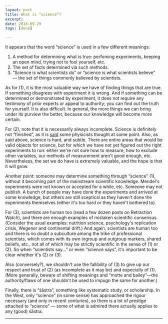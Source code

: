 ```yaml
---
layout: post
title: What is “science”?
excerpt: 
date: 2018-09-29
tags: [done]

---
```


It appears that the word “science” is used in a few different meanings:

1. A method for determining what is true: perfoming experiments, keeping an open mind, trying not to fool yourself, etc.
2. The set of facts determined via such methods.
3. “Science is what scientists do” or “science is what scientists believe” — the set of things commonly believed by scientists.

As for (1), it is the most valuable way we have of finding things that are true. If something disagrees with experiment it is wrong. And if something can be determined or demonstrated by experiment, it does not require any testimony of prior experts or appeal to authority; you can find out the truth for yourself. It is also difficult. In general, the more things we can bring under its purview the better, because our knowledge will become more certain.

For (2), note that it is necessarily always incomplete. Science is definitely not “finished”, as it is [said](https://hsm.stackexchange.com/questions/199/did-physicists-around-1900-really-believe-they-were-close-to-figuring-it-all-ou) some physicists thought at some point. Also, as said above, science is hard, and subtle. There are entire areas that would be valid objects for science, but for which we have not yet figured out the right experiments to run: either we're not sure how to measure, how to exclude other variables, our methods of measurement aren't good enough, etc. Nevertheless, the set we do have is extremely valuable, and the hope is that it will grow.

Another point: someone may determine something through “science” (1), without it becoming part of the mainstream scientific knowledge. Mendel's experiments were not known or accepted for a while, etc. Someone may not publish. A bunch of people may have done the experiments and arrived at some knowledge, but others are still sceptical as they haven't done the experiments themselves (either it's too hard or they haven't bothered to).

For (3), scientists are human too (read a few dozen posts on Retraction Watch), and there are enough examples of mistaken scientific consensus. (Consider the usual examples: nutrition science, psychology's replication crisis, Wegener and continental drift.) And again, scientists are human too and there is no doubt a subculture among the tribe of professional scientists, which comes with its own ingroup and outgroup markers, shared beliefs, etc., not all of which may be strictly scientific in the sense of (1) or (2). So when “scientists say...” or even “science says”, it's important to be clear whether it's (2) or (3).

Also (conversely?), we shouldn't use the fallibility of (3) to give up our respect and trust of (2) (as incomplete as it may be) and especially of (1). (More generally, beware of shifting meanings and “motte and bailey”—the authority/flaws of one shouldn't be used to impugn the same for another.)

Finally, there is “śāstra”, something like systematic study, or scholarship. In the West, only “science” (in some sense) has approached the rigour necessary (and only in recent centuries), so there is a lot of prestige attached to “science” — some of what is admired there actually applies to any (good) śāstra.

----
